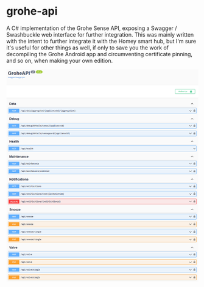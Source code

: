 # grohe-api
A C# implementation of the Grohe Sense API, exposing a Swagger / Swashbuckle web interface for further integration.
This was mainly written with the intent to further integrate it with the Homey smart hub, but I'm sure it's useful for other things as well, if only to save you the work of decompiling the Grohe Android app and circumventing certificate pinning, and so on, when making your own edition.

![Screenshot](swagger.png)
